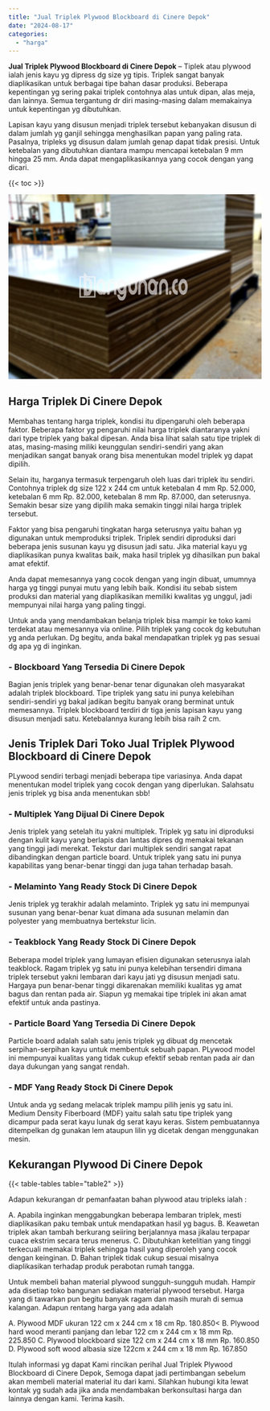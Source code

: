 ```yaml
---
title: "Jual Triplek Plywood Blockboard di Cinere Depok"
date: "2024-08-17"
categories: 
  - "harga"
---
```


**Jual Triplek Plywood Blockboard di Cinere Depok** – Tiplek atau plywood ialah jenis kayu yg dipress dg size yg tipis. Triplek sangat banyak diaplikasikan untuk berbagai tipe bahan dasar produksi. Beberapa kepentingan yg sering pakai triplek contohnya alas untuk dipan, alas meja, dan lainnya. Semua tergantung dr diri masing-masing dalam memakainya untuk kepentingan yg dibutuhkan.

Lapisan kayu yang disusun menjadi triplek tersebut kebanyakan disusun di dalam jumlah yg ganjil sehingga menghasilkan papan yang paling rata. Pasalnya, tripleks yg disusun dalam jumlah genap dapat tidak presisi. Untuk ketebalan yang dibutuhkan diantara mampu mencapai ketebalan 9 mm hingga 25 mm. Anda dapat mengaplikasikannya yang cocok dengan yang dicari.

{{< toc >}}

![Jual Triplek Plywood Blockboard di Cinere Depok](/images/jual-triplek-murah-03.png)

## Harga Triplek Di Cinere Depok

Membahas tentang harga triplek, kondisi itu dipengaruhi oleh beberapa faktor. Beberapa faktor yg pengaruhi nilai harga triplek diantaranya yakni dari type triplek yang bakal dipesan. Anda bisa lihat salah satu tipe triplek di atas, masing-masing miliki keunggulan sendiri-sendiri yang akan menjadikan sangat banyak orang bisa menentukan model triplek yg dapat dipilih.

Selain itu, harganya termasuk terpengaruh oleh luas dari triplek itu sendiri. Contohnya triplek dg size 122 x 244 cm untuk ketebalan 4 mm Rp. 52.000, ketebalan 6 mm Rp. 82.000, ketebalan 8 mm Rp. 87.000, dan seterusnya. Semakin besar size yang dipilih maka semakin tinggi nilai harga triplek tersebut.

Faktor yang bisa pengaruhi tingkatan harga seterusnya yaitu bahan yg digunakan untuk memproduksi triplek. Triplek sendiri diproduksi dari beberapa jenis susunan kayu yg disusun jadi satu. Jika material kayu yg diaplikasikan punya kwalitas baik, maka hasil triplek yg dihasilkan pun bakal amat efektif.

Anda dapat memesannya yang cocok dengan yang ingin dibuat, umumnya harga yg tinggi punyai mutu yang lebih baik. Kondisi itu sebab sistem produksi dan material yang diaplikasikan memiliki kwalitas yg unggul, jadi mempunyai nilai harga yang paling tinggi.

Untuk anda yang mendambakan belanja triplek bisa mampir ke toko kami terdekat atau memesannya via online. Pilih triplek yang cocok dg kebutuhan yg anda perlukan. Dg begitu, anda bakal mendapatkan triplek yg pas sesuai dg apa yg di inginkan.

### \- Blockboard Yang Tersedia Di Cinere Depok

Bagian jenis triplek yang benar-benar tenar digunakan oleh masyarakat adalah triplek blockboard. Tipe triplek yang satu ini punya kelebihan sendiri-sendiri yg bakal jadikan begitu banyak orang berminat untuk memesannya. Triplek blockboard terdiri dr tiga jenis lapisan kayu yang disusun menjadi satu. Ketebalannya kurang lebih bisa raih 2 cm.

## Jenis Triplek Dari Toko Jual Triplek Plywood Blockboard di Cinere Depok

PLywood sendiri terbagi menjadi beberapa tipe variasinya. Anda dapat menentukan model triplek yang cocok dengan yang diperlukan. Salahsatu jenis triplek yg bisa anda menentukan sbb!

### \- Multiplek Yang Dijual Di Cinere Depok

Jenis triplek yang setelah itu yakni multiplek. Triplek yg satu ini diproduksi dengan kulit kayu yang berlapis dan lantas dipres dg memakai tekanan yang tinggi jadi merekat. Tekstur dari multiplek sendiri sangat rapat dibandingkan dengan particle board. Untuk triplek yang satu ini punya kapabilitas yang benar-benar tinggi dan juga tahan terhadap basah.

### \- Melaminto Yang Ready Stock Di Cinere Depok

Jenis triplek yg terakhir adalah melaminto. Triplek yg satu ini mempunyai susunan yang benar-benar kuat dimana ada susunan melamin dan polyester yang membuatnya bertekstur licin.

### \- Teakblock Yang Ready Stock Di Cinere Depok

Beberapa model triplek yang lumayan efisien digunakan seterusnya ialah teakblock. Ragam triplek yg satu ini punya kelebihan tersendiri dimana triplek tersebut yakni lembaran dari kayu jati yg disusun menjadi satu. Hargaya pun benar-benar tinggi dikarenakan memiliki kualitas yg amat bagus dan rentan pada air. Siapun yg memakai tipe triplek ini akan amat efektif untuk anda pastinya.

### \- Particle Board Yang Tersedia Di Cinere Depok

Particle board adalah salah satu jenis triplek yg dibuat dg mencetak serpihan-serpihan kayu untuk membentuk sebuah papan. PLywood model ini mempunyai kualitas yang tidak cukup efektif sebab rentan pada air dan daya dukungan yang sangat rendah.

### \- MDF Yang Ready Stock Di Cinere Depok

Untuk anda yg sedang melacak triplek mampu pilih jenis yg satu ini. Medium Density Fiberboard (MDF) yaitu salah satu tipe triplek yang dicampur pada serat kayu lunak dg serat kayu keras. Sistem pembuatannya ditempelkan dg gunakan lem ataupun lilin yg dicetak dengan menggunakan mesin.

## Kekurangan Plywood Di Cinere Depok

{{< table-tables table="table2" >}}

Adapun kekurangan dr pemanfaatan bahan plywood atau tripleks ialah :

A. Apabila inginkan menggabungkan beberapa lembaran triplek, mesti diaplikasikan paku tembak untuk mendapatkan hasil yg bagus. B. Keawetan triplek akan tambah berkurang seiiring berjalannya masa jikalau terpapar cuaca ekstrim secara terus menerus. C. Dibutuhkan ketelitian yang tinggi terkecuali memakai triplek sehingga hasil yang diperoleh yang cocok dengan keinginan. D. Bahan triplek tidak cukup sesuai misalnya diaplikasikan terhadap produk perabotan rumah tangga.

Untuk membeli bahan material plywood sungguh-sungguh mudah. Hampir ada disetiap toko bangunan sediakan material plywood tersebut. Harga yang di tawarkan pun begitu banyak ragam dan masih murah di semua kalangan. Adapun rentang harga yang ada adalah

A. Plywood MDF ukuran 122 cm x 244 cm x 18 cm Rp. 180.850< B. Plywood hard wood meranti panjang dan lebar 122 cm x 244 cm x 18 mm Rp. 225.850 C. Plywood blockboard size 122 cm x 244 cm x 18 mm Rp. 160.850 D. Plywood soft wood albasia size 122cm x 244 cm x 18 mm Rp. 167.850

Itulah informasi yg dapat Kami rincikan perihal Jual Triplek Plywood Blockboard di Cinere Depok, Semoga dapat jadi pertimbangan sebelum akan membeli material material itu dari kami. Silahkan hubungi kita lewat kontak yg sudah ada jika anda mendambakan berkonsultasi harga dan lainnya dengan kami. Terima kasih.
